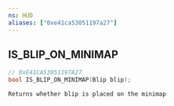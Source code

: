 ```yaml
---
ns: HUD
aliases: ["0xe41ca53051197a27"]
---
```

## IS_BLIP_ON_MINIMAP

```c
// 0xE41CA53051197A27
bool IS_BLIP_ON_MINIMAP(Blip blip);
```

```
Returns whether blip is placed on the minimap
```
